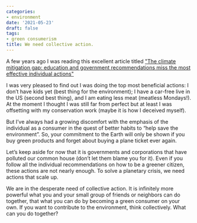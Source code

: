 ```yaml
---
categories:
- environment
date: '2021-05-23'
draft: false
tags:
- green consumerism
title: We need collective action.
---
```


A few years ago I was reading this excellent article titled ["The climate mitigation gap: education and government recommendations miss the most effective individual actions"](https://doi.org/10.1088/1748-9326/aa7541)

I was very pleased to find out I was doing the top most beneficial actions: I don’t have kids yet (best thing for the environment); I have a car-free live in the US (second best thing), and I am eating less meat (meatless Mondays!). At the moment I thought I was still far from perfect but at least I was offsetting with my conservation work (maybe it is how I deceived myself).

But I’ve always had a growing discomfort with the emphasis of the individual as a consumer in the quest of better habits to “help save the environment”. So, your commitment to the Earth will only be shown if you buy green products and forget about buying a plane ticket ever again.

Let’s keep aside for now that it is governments and corporations that have polluted our common house (don’t let them blame you for it). Even if you follow all the individual recommendations on how to be a greener citizen, these actions are not nearly enough. To solve a planetary crisis, we need actions that scale up.

We are in the desperate need of collective action. It is infinitely more powerful what you and your small group of friends or neighbors can do together, that what you can do by becoming a green consumer on your own. If you want to contribute to the environment, think collectively. What can you do together?
